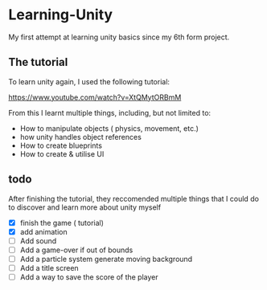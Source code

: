 # Learning-Unity
My first attempt at learning unity basics since my 6th form project.

## The tutorial

To learn unity again, I used the following tutorial:

https://www.youtube.com/watch?v=XtQMytORBmM

From this I learnt multiple things, including, but not limited to:

- How to manipulate objects ( physics, movement, etc.)
- how unity handles object references
- How to create blueprints
- How to create & utilise UI

## todo

After finishing the tutorial, they reccomended multiple things that I could do to discover and learn more about unity myself

- [x] finish the game ( tutorial)
- [X] add animation
- [ ] Add sound
- [ ] Add a game-over if out of bounds
- [ ] Add a particle system generate moving background
- [ ] Add a title screen
- [ ] Add a way to save the score of the player
